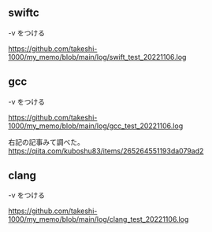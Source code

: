 ## swiftc 

-v をつける

https://github.com/takeshi-1000/my_memo/blob/main/log/swift_test_20221106.log

## gcc

-v をつける

https://github.com/takeshi-1000/my_memo/blob/main/log/gcc_test_20221106.log

右記の記事みて調べた。 https://qiita.com/kuboshu83/items/265264551193da079ad2

## clang

-v をつける

https://github.com/takeshi-1000/my_memo/blob/main/log/clang_test_20221106.log
